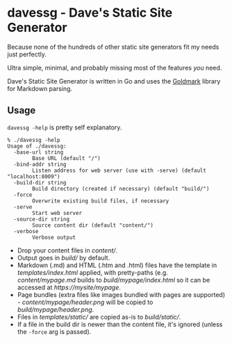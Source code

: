 # davessg - Dave's Static Site Generator

Because none of the hundreds of other static site generators fit my needs just perfectly.

Ultra simple, minimal, and probably missing most of the features *you* need.

Dave's Static Site Generator is written in Go and uses the [Goldmark](https://github.com/yuin/goldmark) library for Markdown parsing.


## Usage

`davessg -help` is pretty self explanatory.

```
% ./davessg -help
Usage of ./davessg:
  -base-url string
        Base URL (default "/")
  -bind-addr string
        Listen address for web server (use with -serve) (default "localhost:8009")
  -build-dir string
        Build directory (created if necessary) (default "build/")
  -force
        Overwrite existing build files, if necessary
  -serve
        Start web server
  -source-dir string
        Source content dir (default "content/")
  -verbose
        Verbose output
```

- Drop your content files in *content/*.
- Output goes in *build/* by default.
- Markdown (.md) and HTML (.htm and .html) files have the template in *templates/index.html* applied, with pretty-paths (e.g. *content/mypage.md* builds to *build/mypage/index.html* so it can be accessed at *https://mysite/mypage*.
- Page bundles (extra files like images bundled with pages are supported) - *content/mypage/header.png* will be copied to *build/mypage/header.png*.
- Files in *templates/static/* are copied as-is to *build/static/*.
- If a file in the build dir is newer than the content file, it's ignored (unless the `-force` arg is passed).

